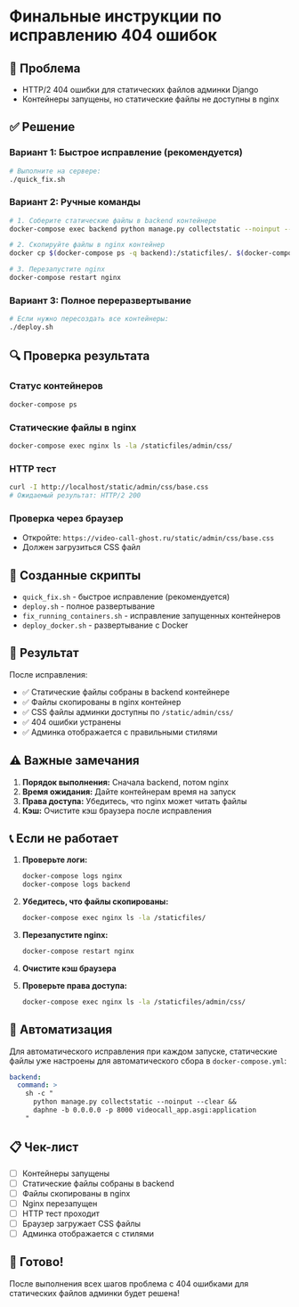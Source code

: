 # Финальные инструкции по исправлению 404 ошибок

## 🚨 Проблема
- HTTP/2 404 ошибки для статических файлов админки Django
- Контейнеры запущены, но статические файлы не доступны в nginx

## ✅ Решение

### Вариант 1: Быстрое исправление (рекомендуется)

```bash
# Выполните на сервере:
./quick_fix.sh
```

### Вариант 2: Ручные команды

```bash
# 1. Соберите статические файлы в backend контейнере
docker-compose exec backend python manage.py collectstatic --noinput --clear

# 2. Скопируйте файлы в nginx контейнер
docker cp $(docker-compose ps -q backend):/staticfiles/. $(docker-compose ps -q nginx):/staticfiles/

# 3. Перезапустите nginx
docker-compose restart nginx
```

### Вариант 3: Полное переразвертывание

```bash
# Если нужно пересоздать все контейнеры:
./deploy.sh
```

## 🔍 Проверка результата

### Статус контейнеров
```bash
docker-compose ps
```

### Статические файлы в nginx
```bash
docker-compose exec nginx ls -la /staticfiles/admin/css/
```

### HTTP тест
```bash
curl -I http://localhost/static/admin/css/base.css
# Ожидаемый результат: HTTP/2 200
```

### Проверка через браузер
- Откройте: `https://video-call-ghost.ru/static/admin/css/base.css`
- Должен загрузиться CSS файл

## 📁 Созданные скрипты

- `quick_fix.sh` - быстрое исправление (рекомендуется)
- `deploy.sh` - полное развертывание
- `fix_running_containers.sh` - исправление запущенных контейнеров
- `deploy_docker.sh` - развертывание с Docker

## 🎯 Результат

После исправления:
- ✅ Статические файлы собраны в backend контейнере
- ✅ Файлы скопированы в nginx контейнер
- ✅ CSS файлы админки доступны по `/static/admin/css/`
- ✅ 404 ошибки устранены
- ✅ Админка отображается с правильными стилями

## ⚠️ Важные замечания

1. **Порядок выполнения:** Сначала backend, потом nginx
2. **Время ожидания:** Дайте контейнерам время на запуск
3. **Права доступа:** Убедитесь, что nginx может читать файлы
4. **Кэш:** Очистите кэш браузера после исправления

## 📞 Если не работает

1. **Проверьте логи:**
   ```bash
   docker-compose logs nginx
   docker-compose logs backend
   ```

2. **Убедитесь, что файлы скопированы:**
   ```bash
   docker-compose exec nginx ls -la /staticfiles/
   ```

3. **Перезапустите nginx:**
   ```bash
   docker-compose restart nginx
   ```

4. **Очистите кэш браузера**

5. **Проверьте права доступа:**
   ```bash
   docker-compose exec nginx ls -la /staticfiles/admin/css/
   ```

## 🚀 Автоматизация

Для автоматического исправления при каждом запуске, статические файлы уже настроены для автоматического сбора в `docker-compose.yml`:

```yaml
backend:
  command: >
    sh -c "
      python manage.py collectstatic --noinput --clear &&
      daphne -b 0.0.0.0 -p 8000 videocall_app.asgi:application
    "
```

## 📋 Чек-лист

- [ ] Контейнеры запущены
- [ ] Статические файлы собраны в backend
- [ ] Файлы скопированы в nginx
- [ ] Nginx перезапущен
- [ ] HTTP тест проходит
- [ ] Браузер загружает CSS файлы
- [ ] Админка отображается с стилями

## 🎉 Готово!

После выполнения всех шагов проблема с 404 ошибками для статических файлов админки будет решена!
